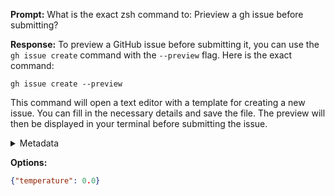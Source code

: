 **Prompt:**
What is the exact zsh command to: Prieview a gh issue before submitting?


**Response:**
To preview a GitHub issue before submitting it, you can use the `gh issue create` command with the `--preview` flag. Here is the exact command:

```
gh issue create --preview
```

This command will open a text editor with a template for creating a new issue. You can fill in the necessary details and save the file. The preview will then be displayed in your terminal before submitting the issue.

<details><summary>Metadata</summary>

- Duration: 3848 ms
- Datetime: 2023-09-05T09:48:43.588677
- Model: gpt-3.5-turbo-0613

</details>

**Options:**
```json
{"temperature": 0.0}
```

